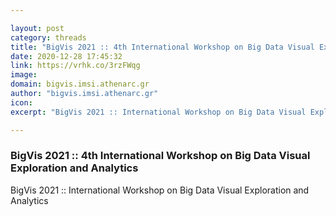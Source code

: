 ```yaml
---

layout: post
category: threads
title: "BigVis 2021 :: 4th International Workshop on Big Data Visual Exploration and Analytics"
date: 2020-12-28 17:45:32
link: https://vrhk.co/3rzFWqg
image: 
domain: bigvis.imsi.athenarc.gr
author: "bigvis.imsi.athenarc.gr"
icon: 
excerpt: "BigVis 2021 :: International Workshop on Big Data Visual Exploration and Analytics"

---
```


### BigVis 2021 :: 4th International Workshop on Big Data Visual Exploration and Analytics

BigVis 2021 :: International Workshop on Big Data Visual Exploration and Analytics